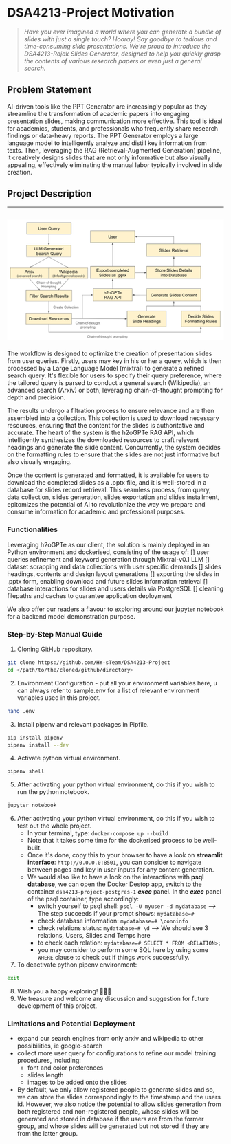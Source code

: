 # DSA4213-Project Motivation

> *Have you ever imagined a world where you can generate a bundle of slides with just a single touch? Hooray! Say goodbye to tedious and time-consuming slide presentations. We're proud to introduce the DSA4213-Rojak Slides Generator, designed to help you quickly grasp the contents of various research papers or even just a general search.*

## Problem Statement
AI-driven tools like the PPT Generator are increasingly popular as they streamline the transformation of academic papers into engaging presentation slides, making communication more effective. This tool is ideal for academics, students, and professionals who frequently share research findings or data-heavy reports. The PPT Generator employs a large language model to intelligently analyze and distill key information from texts. Then, leveraging the RAG (Retrieval-Augmented Generation) pipeline, it creatively designs slides that are not only informative but also visually appealing, effectively eliminating the manual labor typically involved in slide creation. 

## Project Description
---
![Solution Workflow](details/solution_workflow.jpeg)
---

The workflow is designed to optimize the creation of presentation slides from user queries. Firstly, users may key in his or her a query, which is then processed by a Large Language Model (mixtral) to generate a refined search query. It's flexible for users to specify their query preference, where the tailored query is parsed to conduct a general search (Wikipedia), an advanced search (Arxiv) or both, leveraging chain-of-thought prompting for depth and precision. 

The results undergo a filtration process to ensure relevance and are then assembled into a collection. This collection is used to download necessary resources, ensuring that the content for the slides is authoritative and accurate. The heart of the system is the h2oGPTe RAG API, which intelligently synthesizes the downloaded resources to craft relevant headings and generate the slide content. Concurrently, the system decides on the formatting rules to ensure that the slides are not just informative but also visually engaging. 

Once the content is generated and formatted, it is available for users to download the completed slides as a .pptx file, and it is well-stored in a database for slides record retrieval. This seamless process, from query, data collection, slides generation, slides exportation and slides installment, epitomizes the potential of AI to revolutionize the way we prepare and consume information for academic and professional purposes. 

### Functionalities
Leveraging h2oGPTe as our client, the solution is mainly deployed in an Python environment and dockerised, consisting of the usage of: 
[] user queries refinement and keyword generation through Mixtral-v0.1 LLM
[] dataset scrapping and data collections with user specific demands
[] slides headings, contents and design layout generations
[] exporting the slides in .pptx form, enabling download and future slides information retrieval
[] database interactions for slides and users details via PostgreSQL
[] cleaning filepaths and caches to guarantee application deployment

We also offer our readers a flavour to exploring around our jupyter notebook for a backend model demonstration purpose. 

### Step-by-Step Manual Guide
1. Cloning GitHub repository. 
```sh
git clone https://github.com/HY-sTeam/DSA4213-Project
cd </path/to/the/cloned/github/directory>
```
2. Environment Configuration - put all your environment variables here, u can always refer to sample.env for a list of relevant environment variables used in this project. 
```sh 
nano .env
```
3. Install pipenv and relevant packages in Pipfile. 
```sh
pip install pipenv
pipenv install --dev
```
4. Activate python virtual environment. 
```sh
pipenv shell
```
5. After activating your python virtual environment, do this if you wish to run the python notebook. 
```sh
jupyter notebook
```
6. After activating your python virtual environment, do this if you wish to test out the whole project. 
   - In your terminal, type: `docker-compose up --build`
   - Note that it takes some time for the dockerised process to be well-built. 
   - Once it's done, copy this to your browser to have a look on **streamlit interface**: `http://0.0.0.0:8501`, you can consider to navigate between pages and key in user inputs for any content generation. 
   - We would also like to have a look on the interactions with **psql database**, we can open the Docker Destop app, switch to the container `dsa4213-project-postgres-1` ***exec*** panel. In the ***exec*** panel of the psql container, type accordingly: 
     - switch yourself to psql shell: `psql -U myuser -d mydatabase` --> The step succeeds if your prompt shows: `mydatabase=#`
     - check database information: `mydatabase=# \conninfo`
     - check relations status: `mydatabase=# \d` --> We should see 3 relations, Users, Slides and Temps here
     - to check each relation: `mydatabase=# SELECT * FROM <RELATION>;`
     - you may consider to perform some SQL here by using some `WHERE` clause to check out if things work successfully. 
7. To deactivate python pipenv environment:
```sh
exit
```
8. Wish you a happy exploring! 🎉🎉🎉
9. We treasure and welcome any discussion and suggestion for future development of this project. 

<!-- ### Highlights
<table>
	<tr>
		<th width="50%">
			<p><a title="show-whitespace"></a> Makes whitespace characters visible
			<p><img src="https://user-images.githubusercontent.com/1402241/61187598-f9118380-a6a5-11e9-985a-990a7f798805.png">
		<th width="50%">
			<p><a title="resolve-conflicts"></a> Adds one-click merge conflict fixers
			<p><img src="https://user-images.githubusercontent.com/1402241/54978791-45906080-4fdc-11e9-8fe1-45374f8ff636.png">
	<tr>
		<th width="50%">
			<p><a title="pr-base-commit"></a> Shows how far behind a PR head branch is + tells you its base commit
			<p><img src="https://user-images.githubusercontent.com/1402241/234492651-b54bf9ba-c218-4a30-bed4-f85a7f037297.png">
		<th width="50%">
			<p><a title="conversation-activity-filter"></a> Lets you hide every event except comments or unresolved comments in issues and PRs
			<p><img src="https://github-production-user-asset-6210df.s3.amazonaws.com/83146190/252116522-053bce84-5c55-477b-8cc2-42a48104fb02.png">
	<tr>
		<th width="50%">
			<p><a title="status-subscription"></a> Lets you subscribe to opening/closing events of issues in one click
			<p><img src="https://github-production-user-asset-6210df.s3.amazonaws.com/1402241/238186901-cbc98b51-d173-40c6-b21e-5f0bae3d800c.png">
		<th width="50%">
			<p><a title="default-branch-button"></a> Adds a link to the default branch on directory listings and files
			<p><img src="https://github-production-user-asset-6210df.s3.amazonaws.com/83146190/252176294-9130783c-51aa-4df9-9c35-9b87c179199a.png">
	<tr>
		<th width="50%">
			<p><a title="restore-file"></a> Adds a button to discard all the changes to a file in a PR
			<p><img src="https://user-images.githubusercontent.com/1402241/236630610-e11a64f6-5e70-4353-89b8-39aae830dd16.gif">
		<th width="50%">
			<p><a title="select-notifications"></a> Select notifications by type and status
			<p><img src="https://user-images.githubusercontent.com/83146190/252175851-e0826d3b-1990-4bff-ba09-71892463818e.gif">
</table> -->

### Limitations and Potential Deployment
- expand our search engines from only arxiv and wikipedia to other possibilities, ie google-search
- collect more user query for configurations to refine our model training procedures, including: 
  - font and color preferences
  - slides length 
  - images to be added onto the slides
- By default, we only allow registered people to generate slides and so, we can store the slides correspondingly to the timestamp and the users id. However, we also notice the potential to allow slides generation from both registered and non-registered people, whose slides will be generated and stored in database if the users are from the former group, and whose slides will be generated but not stored if they are from the latter group. 